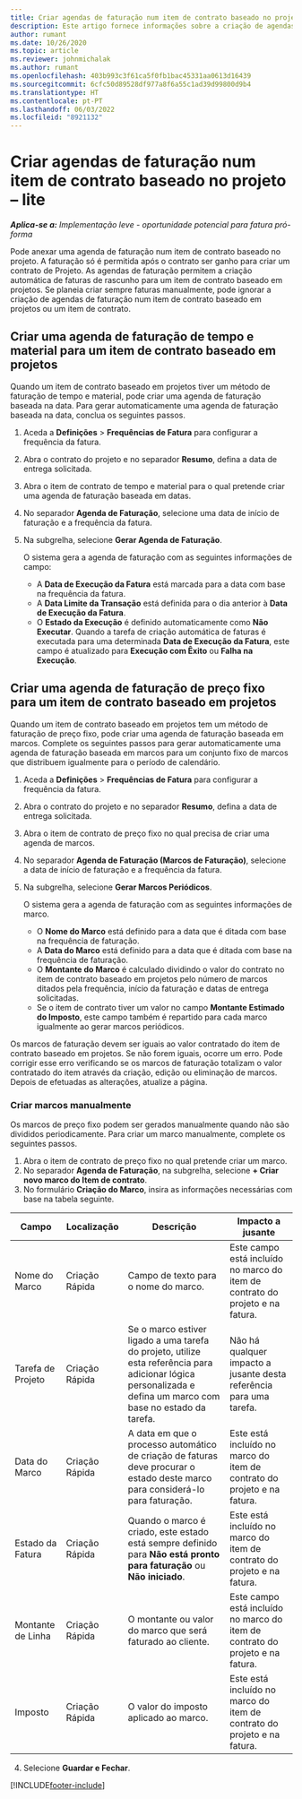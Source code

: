 ```yaml
---
title: Criar agendas de faturação num item de contrato baseado no projeto – lite
description: Este artigo fornece informações sobre a criação de agendas de faturas e marcos.
author: rumant
ms.date: 10/26/2020
ms.topic: article
ms.reviewer: johnmichalak
ms.author: rumant
ms.openlocfilehash: 403b993c3f61ca5f0fb1bac45331aa0613d16439
ms.sourcegitcommit: 6cfc50d89528df977a8f6a55c1ad39d99800d9b4
ms.translationtype: HT
ms.contentlocale: pt-PT
ms.lasthandoff: 06/03/2022
ms.locfileid: "8921132"
---
```

# <a name="create-invoice-schedules-on-a-project-based-contract-line---lite"></a>Criar agendas de faturação num item de contrato baseado no projeto – lite

_**Aplica-se a:** Implementação leve - oportunidade potencial para fatura pró-forma_

Pode anexar uma agenda de faturação num item de contrato baseado no projeto. A faturação só é permitida após o contrato ser ganho para criar um contrato de Projeto. As agendas de faturação permitem a criação automática de faturas de rascunho para um item de contrato baseado em projetos. Se planeia criar sempre faturas manualmente, pode ignorar a criação de agendas de faturação num item de contrato baseado em projetos ou um item de contrato.

## <a name="create-a-time-and-material-invoice-schedule-for-a-project-based-contract-line"></a>Criar uma agenda de faturação de tempo e material para um item de contrato baseado em projetos

Quando um item de contrato baseado em projetos tiver um método de faturação de tempo e material, pode criar uma agenda de faturação baseada na data. Para gerar automaticamente uma agenda de faturação baseada na data, conclua os seguintes passos.

1. Aceda a **Definições** > **Frequências de Fatura** para configurar a frequência da fatura.
2. Abra o contrato do projeto e no separador **Resumo**, defina a data de entrega solicitada.
3. Abra o item de contrato de tempo e material para o qual pretende criar uma agenda de faturação baseada em datas. 
4. No separador **Agenda de Faturação**, selecione uma data de início de faturação e a frequência da fatura. 
5. Na subgrelha, selecione **Gerar Agenda de Faturação**.

    O sistema gera a agenda de faturação com as seguintes informações de campo:

    - A **Data de Execução da Fatura** está marcada para a data com base na frequência da fatura.
    - A **Data Limite da Transação** está definida para o dia anterior à **Data de Execução da Fatura**.
    - O **Estado da Execução** é definido automaticamente como **Não Executar**. Quando a tarefa de criação automática de faturas é executada para uma determinada **Data de Execução da Fatura**, este campo é atualizado para **Execução com Êxito** ou **Falha na Execução**.

## <a name="create-a-fixed-price-invoice-schedule-for-a-project-based-contract-line"></a>Criar uma agenda de faturação de preço fixo para um item de contrato baseado em projetos

Quando um item de contrato baseado em projetos tem um método de faturação de preço fixo, pode criar uma agenda de faturação baseada em marcos. Complete os seguintes passos para gerar automaticamente uma agenda de faturação baseada em marcos para um conjunto fixo de marcos que distribuem igualmente para o período de calendário.

1. Aceda a **Definições** > **Frequências de Fatura** para configurar a frequência da fatura.
2. Abra o contrato do projeto e no separador **Resumo**, defina a data de entrega solicitada.
3. Abra o item de contrato de preço fixo no qual precisa de criar uma agenda de marcos. 
4. No separador **Agenda de Faturação (Marcos de Faturação)**, selecione a data de início de faturação e a frequência da fatura. 
5. Na subgrelha, selecione **Gerar Marcos Periódicos**.

    O sistema gera a agenda de faturação com as seguintes informações de marco.

    - O **Nome do Marco** está definido para a data que é ditada com base na frequência de faturação.
    - A **Data do Marco** está definido para a data que é ditada com base na frequência de faturação.
    - O **Montante do Marco** é calculado dividindo o valor do contrato no item de contrato baseado em projetos pelo número de marcos ditados pela frequência, início da faturação e datas de entrega solicitadas.
    - Se o item de contrato tiver um valor no campo **Montante Estimado do Imposto**, este campo também é repartido para cada marco igualmente ao gerar marcos periódicos.

Os marcos de faturação devem ser iguais ao valor contratado do item de contrato baseado em projetos. Se não forem iguais, ocorre um erro. Pode corrigir esse erro verificando se os marcos de faturação totalizam o valor contratado do item através da criação, edição ou eliminação de marcos. Depois de efetuadas as alterações, atualize a página.

### <a name="manually-create-milestones"></a>Criar marcos manualmente

Os marcos de preço fixo podem ser gerados manualmente quando não são divididos periodicamente. Para criar um marco manualmente, complete os seguintes passos.

1. Abra o item de contrato de preço fixo no qual pretende criar um marco. 
2. No separador **Agenda de Faturação**, na subgrelha, selecione **+ Criar novo marco do Item de contrato**.
3. No formulário **Criação do Marco**, insira as informações necessárias com base na tabela seguinte. 

| Campo | Localização | Descrição | Impacto a jusante |
| --- | --- | --- | --- |
| Nome do Marco | Criação Rápida | Campo de texto para o nome do marco. | Este campo está incluído no marco do item de contrato do projeto e na fatura. |
| Tarefa de Projeto | Criação Rápida | Se o marco estiver ligado a uma tarefa do projeto, utilize esta referência para adicionar lógica personalizada e defina um marco com base no estado da tarefa. | Não há qualquer impacto a jusante desta referência para uma tarefa. |
| Data do Marco | Criação Rápida | A data em que o processo automático de criação de faturas deve procurar o estado deste marco para considerá-lo para faturação. | Este está incluído no marco do item de contrato do projeto e na fatura. |
| Estado da Fatura | Criação Rápida | Quando o marco é criado, este estado está sempre definido para **Não está pronto para faturação** ou **Não iniciado**. | Este está incluído no marco do item de contrato do projeto e na fatura. |
| Montante de Linha | Criação Rápida | O montante ou valor do marco que será faturado ao cliente. | Este campo está incluído no marco do item de contrato do projeto e na fatura. |
| Imposto | Criação Rápida | O valor do imposto aplicado ao marco. | Este está incluído no marco do item de contrato do projeto e na fatura. |

4. Selecione **Guardar e Fechar**.


[!INCLUDE[footer-include](../../includes/footer-banner.md)]